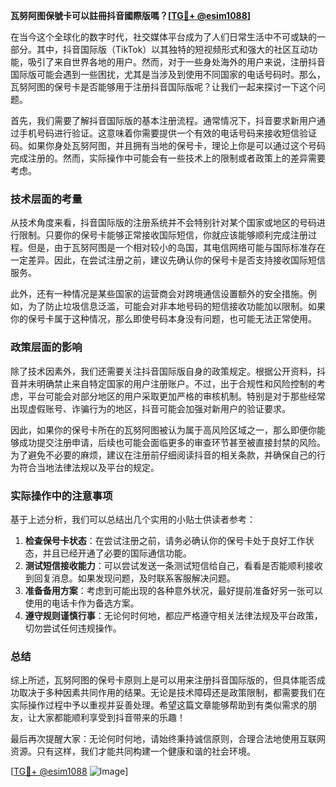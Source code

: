 **瓦努阿图保號卡可以註冊抖音國際版嗎？[[TG💪+ @esim1088](https://t.me/s/esim1088)]**

在当今这个全球化的数字时代，社交媒体平台成为了人们日常生活中不可或缺的一部分。其中，抖音国际版（TikTok）以其独特的短视频形式和强大的社区互动功能，吸引了来自世界各地的用户。然而，对于一些身处海外的用户来说，注册抖音国际版可能会遇到一些困扰，尤其是当涉及到使用不同国家的电话号码时。那么，瓦努阿图的保号卡是否能够用于注册抖音国际版呢？让我们一起来探讨一下这个问题。

首先，我们需要了解抖音国际版的基本注册流程。通常情况下，抖音要求新用户通过手机号码进行验证。这意味着你需要提供一个有效的电话号码来接收短信验证码。如果你身处瓦努阿图，并且拥有当地的保号卡，理论上你是可以通过这个号码完成注册的。然而，实际操作中可能会有一些技术上的限制或者政策上的差异需要考虑。

### 技术层面的考量

从技术角度来看，抖音国际版的注册系统并不会特别针对某个国家或地区的号码进行限制。只要你的保号卡能够正常接收国际短信，你就应该能够顺利完成注册过程。但是，由于瓦努阿图是一个相对较小的岛国，其电信网络可能与国际标准存在一定差异。因此，在尝试注册之前，建议先确认你的保号卡是否支持接收国际短信服务。

此外，还有一种情况是某些国家的运营商会对跨境通信设置额外的安全措施。例如，为了防止垃圾信息泛滥，可能会对非本地号码的短信接收功能加以限制。如果你的保号卡属于这种情况，那么即使号码本身没有问题，也可能无法正常使用。

### 政策层面的影响

除了技术因素外，我们还需要关注抖音国际版自身的政策规定。根据公开资料，抖音并未明确禁止来自特定国家的用户注册账户。不过，出于合规性和风险控制的考虑，平台可能会对部分地区的用户采取更加严格的审核机制。特别是对于那些经常出现虚假账号、诈骗行为的地区，抖音可能会加强对新用户的验证要求。

因此，如果你的保号卡所在的瓦努阿图被认为属于高风险区域之一，那么即便你能够成功提交注册申请，后续也可能会面临更多的审查环节甚至被直接封禁的风险。为了避免不必要的麻烦，建议在注册前仔细阅读抖音的相关条款，并确保自己的行为符合当地法律法规以及平台的规定。

### 实际操作中的注意事项

基于上述分析，我们可以总结出几个实用的小贴士供读者参考：

1. **检查保号卡状态**：在尝试注册之前，请务必确认你的保号卡处于良好工作状态，并且已经开通了必要的国际通信功能。
2. **测试短信接收能力**：可以尝试发送一条测试短信给自己，看看是否能顺利接收到回复消息。如果发现问题，及时联系客服解决问题。
3. **准备备用方案**：考虑到可能出现的各种意外状况，最好提前准备好另一张可以使用的电话卡作为备选方案。
4. **遵守规则谨慎行事**：无论何时何地，都应严格遵守相关法律法规及平台政策，切勿尝试任何违规操作。

### 总结

综上所述，瓦努阿图的保号卡原则上是可以用来注册抖音国际版的，但具体能否成功取决于多种因素共同作用的结果。无论是技术障碍还是政策限制，都需要我们在实际操作过程中予以重视并妥善处理。希望这篇文章能够帮助到有类似需求的朋友，让大家都能顺利享受到抖音带来的乐趣！

最后再次提醒大家：无论何时何地，请始终秉持诚信原则，合理合法地使用互联网资源。只有这样，我们才能共同构建一个健康和谐的社会环境。

[[TG💪+ @esim1088](https://t.me/s/esim1088) ![Image](https://i.postimg.cc/4NQfJmqS/Snipaste-2025-05-13-00-14-12.png)]